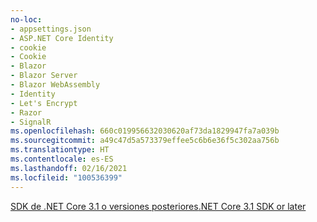 ```yaml
---
no-loc:
- appsettings.json
- ASP.NET Core Identity
- cookie
- Cookie
- Blazor
- Blazor Server
- Blazor WebAssembly
- Identity
- Let's Encrypt
- Razor
- SignalR
ms.openlocfilehash: 660c019956632030620af73da1829947fa7a039b
ms.sourcegitcommit: a49c47d5a573379effee5c6b6e36f5c302aa756b
ms.translationtype: HT
ms.contentlocale: es-ES
ms.lasthandoff: 02/16/2021
ms.locfileid: "100536399"
---
```

[<span data-ttu-id="eeb48-101">SDK de .NET Core 3.1 o versiones posteriores</span><span class="sxs-lookup"><span data-stu-id="eeb48-101">.NET Core 3.1 SDK or later</span></span>](https://dotnet.microsoft.com/download/dotnet-core/3.1)
